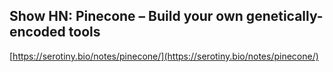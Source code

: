 ## Show HN: Pinecone – Build your own genetically-encoded tools
  
  [https://serotiny.bio/notes/pinecone/](https://serotiny.bio/notes/pinecone/)
